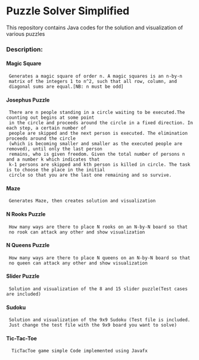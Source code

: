 # Puzzle Solver Simplified
 This repository contains Java codes for the solution and visualization of various puzzles
 
### Description:
   #### Magic Square
     Generates a magic square of order n. A magic squares is an n-by-n
     matrix of the integers 1 to n^2, such that all row, column, and
     diagonal sums are equal.[NB: n must be odd]
     
   #### Josephus Puzzle
     There are n people standing in a circle waiting to be executed.The counting out begins at some point
     in the circle and proceeds around the circle in a fixed direction. In each step, a certain number of
     people are skipped and the next person is executed. The elimination proceeds around the circle
     (which is becoming smaller and smaller as the executed people are removed), until only the last person
     remains, who is given freedom. Given the total number of persons n and a number k which indicates that
     k-1 persons are skipped and kth person is killed in circle. The task is to choose the place in the initial
     circle so that you are the last one remaining and so survive.
     
   #### Maze
     Generates Maze, then creates solution and visualization
  
   #### N Rooks Puzzle
     How many ways are there to place N rooks on an N-by-N board so that
     no rook can attack any other and show visualization
     
   #### N Queens Puzzle
     How many ways are there to place N queens on an N-by-N board so that
     no queen can attack any other and show visualization
     
   #### Slider Puzzle
     Solution and visualization of the 8 and 15 slider puzzle(Test cases are included)
     
   #### Sudoku
     Solution and visualization of the 9x9 Sudoku (Test file is included.
     Just change the test file with the 9x9 board you want to solve)
     
   #### Tic-Tac-Toe
      TicTacToe game simple Code implemented using Javafx   
